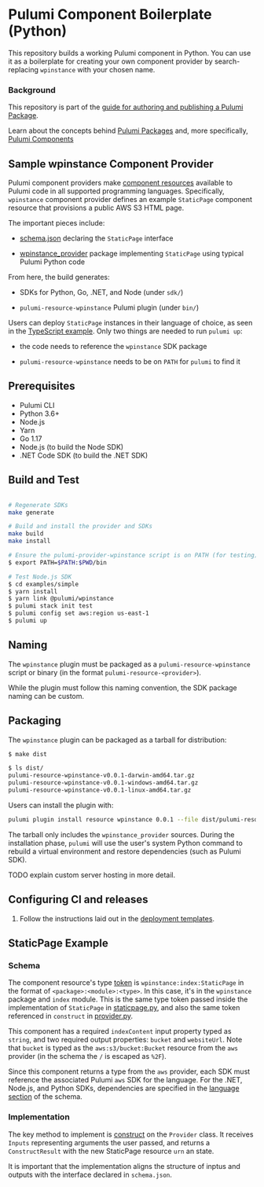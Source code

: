 # Pulumi Component Boilerplate (Python)

This repository builds a working Pulumi component in Python. You
can use it as a boilerplate for creating your own component provider by search-replacing `wpinstance` with your chosen name.

### Background
This repository is part of the [guide for authoring and publishing a Pulumi Package](https://www.pulumi.com/docs/guides/pulumi-packages/how-to-author).

Learn about the concepts behind [Pulumi Packages](https://www.pulumi.com/docs/guides/pulumi-packages/#pulumi-packages) and, more specifically, [Pulumi Components](https://www.pulumi.com/docs/intro/concepts/resources/components/)

## Sample wpinstance Component Provider

Pulumi component providers make
[component resources](https://www.pulumi.com/docs/intro/concepts/resources/#components)
available to Pulumi code in all supported programming languages.
Specifically, `wpinstance` component provider defines an example `StaticPage`
component resource that provisions a public AWS S3 HTML page.

The important pieces include:

- [schema.json](schema.json) declaring the `StaticPage` interface

- [wpinstance_provider](provider/cmd/pulumi-resource-wpinstance/wpinstance_provider/provider.py) package
  implementing `StaticPage` using typical Pulumi Python code

From here, the build generates:

- SDKs for Python, Go, .NET, and Node (under `sdk/`)

- `pulumi-resource-wpinstance` Pulumi plugin (under `bin/`)

Users can deploy `StaticPage` instances in their language of choice,
as seen in the [TypeScript example](examples/simple/index.ts). Only
two things are needed to run `pulumi up`:

- the code needs to reference the `wpinstance` SDK package

- `pulumi-resource-wpinstance` needs to be on `PATH` for `pulumi` to find it


## Prerequisites

- Pulumi CLI
- Python 3.6+
- Node.js
- Yarn
- Go 1.17
- Node.js (to build the Node SDK)
- .NET Code SDK (to build the .NET SDK)


## Build and Test

```bash

# Regenerate SDKs
make generate

# Build and install the provider and SDKs
make build
make install

# Ensure the pulumi-provider-wpinstance script is on PATH (for testing)
$ export PATH=$PATH:$PWD/bin

# Test Node.js SDK
$ cd examples/simple
$ yarn install
$ yarn link @pulumi/wpinstance
$ pulumi stack init test
$ pulumi config set aws:region us-east-1
$ pulumi up

```

## Naming

The `wpinstance` plugin must be packaged as a `pulumi-resource-wpinstance` script or
binary (in the format `pulumi-resource-<provider>`).

While the plugin must follow this naming convention, the SDK package
naming can be custom.

## Packaging

The `wpinstance` plugin can be packaged as a tarball for distribution:

```bash
$ make dist

$ ls dist/
pulumi-resource-wpinstance-v0.0.1-darwin-amd64.tar.gz
pulumi-resource-wpinstance-v0.0.1-windows-amd64.tar.gz
pulumi-resource-wpinstance-v0.0.1-linux-amd64.tar.gz
```

Users can install the plugin with:

```bash
pulumi plugin install resource wpinstance 0.0.1 --file dist/pulumi-resource-wpinstance-v0.0.1-darwin-amd64.tar.gz
```

The tarball only includes the `wpinstance_provider` sources. During the
installation phase, `pulumi` will use the user's system Python command
to rebuild a virtual environment and restore dependencies (such as
Pulumi SDK).

TODO explain custom server hosting in more detail.

## Configuring CI and releases

1. Follow the instructions laid out in the [deployment templates](./deployment-templates/README-DEPLOYMENT.md).

## StaticPage Example

### Schema

The component resource's type [token](schema.json#L4)
is `wpinstance:index:StaticPage` in the
format of `<package>:<module>:<type>`. In this case, it's in the `wpinstance`
package and `index` module. This is the same type token passed inside
the implementation of `StaticPage` in
[staticpage.py](provider/cmd/pulumi-resource-wpinstance/wpinstance_provider/staticpage.py#L46),
and also the same token referenced in `construct` in
[provider.py](provider/cmd/pulumi-resource-wpinstance/wpinstance_provider/provider.py#L36).

This component has a required `indexContent` input property typed as
`string`, and two required output properties: `bucket` and
`websiteUrl`. Note that `bucket` is typed as the
`aws:s3/bucket:Bucket` resource from the `aws` provider (in the schema
the `/` is escaped as `%2F`).

Since this component returns a type from the `aws` provider, each SDK
must reference the associated Pulumi `aws` SDK for the language. For
the .NET, Node.js, and Python SDKs, dependencies are specified in the
[language section](schema.json#31) of the schema.

### Implementation

The key method to implement is
[construct](provider/cmd/pulumi-resource-wpinstance/wpinstance_provider/provider.py#L36)
on the `Provider` class. It receives `Inputs` representing arguments the user passed,
and returns a `ConstructResult` with the new StaticPage resource `urn` an state.

It is important that the implementation aligns the structure of inptus
and outputs with the interface declared in `schema.json`.
